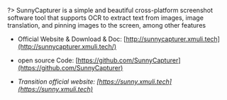 ?> SunnyCapturer is a simple and beautiful cross-platform screenshot software tool that supports OCR to extract text from images, image translation, and pinning images to the screen, among other features



- Official Website & Download  & Doc: [http://sunnycapturer.xmuli.tech](http://sunnycapturer.xmuli.tech/)
- open source Code: [https://github.com/SunnyCapturer](https://github.com/SunnyCapturer)



- *Transition official website: [https://sunny.xmuli.tech](https://sunny.xmuli.tech)*
